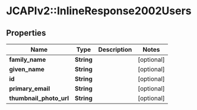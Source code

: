 # JCAPIv2::InlineResponse2002Users

## Properties
Name | Type | Description | Notes
------------ | ------------- | ------------- | -------------
**family_name** | **String** |  | [optional] 
**given_name** | **String** |  | [optional] 
**id** | **String** |  | [optional] 
**primary_email** | **String** |  | [optional] 
**thumbnail_photo_url** | **String** |  | [optional] 

